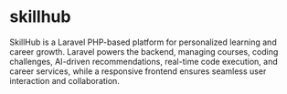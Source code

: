 # skillhub
SkillHub is a Laravel PHP-based platform for personalized learning and career growth. Laravel powers the backend, managing courses, coding challenges, AI-driven recommendations, real-time code execution, and career services, while a responsive frontend ensures seamless user interaction and collaboration.
